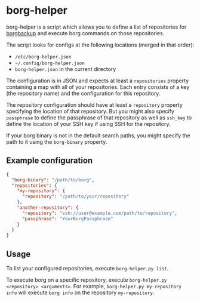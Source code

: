 # borg-helper

borg-helper is a script which allows you to define a list of repositories for [borgbackup](https://www.borgbackup.org) and execute borg commands on those repositories.

The script looks for configs at the following locations (merged in that order):

* `/etc/borg-helper.json`
* `~/.config/borg-helper.json`
* `borg-helper.json` in the current directory

The configuration is in JSON and expects at least a `repositories` property containing a map with all of your repositories. Each entry consists of a key (the repository name) and the configuration for this repository.

The repository configuration should have at least a `repository` property specifying the location of that repository. But you might also specify `passphrase` to define the passphrase of that repository as well as `ssh_key` to define the location of your SSH key if using SSH for the repository.

If your borg binary is not in the default search paths, you might specify the path to it using the `borg-binary` property.

## Example configuration

```json
{
  "borg-binary": "/path/to/borg",
  "repositories": {
    "my-repository": {
      "repository": "/path/to/your/repository"
    },
    "another-repository": {
      "repository": "ssh://user@example.com/path/to/repository",
      "passphrase": "YourBorgPassphrase"
    }
  }
}
```

## Usage

To list your configured repositories, execute `borg-helper.py list`.

To execute borg on a specific repository, execute `borg-helper.py <repository> <arguments>`. For example, `borg-helper.py my-repository info` will execute `borg info` on the repository `my-repository`.